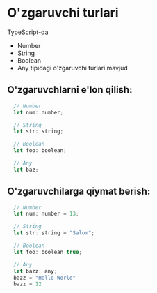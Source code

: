 # O'zgaruvchi turlari

TypeScript-da 
  - Number
  - String
  - Boolean
  - Any
tipidagi o'zgaruvchi turlari mavjud

## O'zgaruvchlarni e'lon qilish:
```javascript
  // Number
  let num: number;

  // String
  let str: string;

  // Boolean
  let foo: boolean;

  // Any
  let baz;
```

## O'zgaruvchilarga qiymat berish:
```javascript
  // Number
  let num: number = 13;

  // String
  let str: string = "Salom";

  // Boolean
  let foo: boolean true;

  // Any
  let bazz: any;
  bazz = "Hello World"
  bazz = 12
```